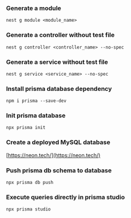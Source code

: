 ### Generate a module

```
nest g module <module_name>
```

### Generate a controller without test file

```
nest g controller <controller_name> --no-spec
```

### Generate a service without test file

```
nest g service <service_name> --no-spec
```

### Install prisma database dependency

```
npm i prisma --save-dev
```

### Init prisma database

```
npx prisma init
```

### Create a deployed MySQL database

[https://neon.tech/](https://neon.tech/)

### Push prisma db schema to database

```
npx prisma db push
```

### Execute queries directly in prisma studio

```
npx prisma studio
```